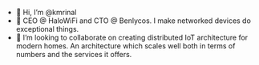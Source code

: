 - 👋 Hi, I’m @kmrinal
- 👀 CEO @ HaloWiFi and CTO @ Benlycos. I make networked devices do exceptional things.
- 💞️ I’m looking to collaborate on creating distributed IoT architecture for modern homes. An architecture which scales well both in terms of numbers and the services it offers. 

<!---
kmrinal/kmrinal is a ✨ special ✨ repository because its `README.md` (this file) appears on your GitHub profile.
You can click the Preview link to take a look at your changes.
--->
